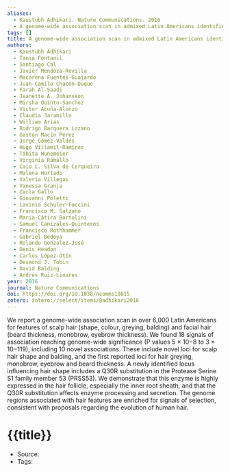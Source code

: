 ```yaml
---
aliases:
  - Kaustubh Adhikari. Nature Communications. 2016
  - A genome-wide association scan in admixed Latin Americans identifies loci influencing facial and scalp hair features
tags: []
title: A genome-wide association scan in admixed Latin Americans identifies loci influencing facial and scalp hair features
authors:
  - Kaustubh Adhikari
  - Tania Fontanil
  - Santiago Cal
  - Javier Mendoza-Revilla
  - Macarena Fuentes-Guajardo
  - Juan-Camilo Chacón-Duque
  - Farah Al-Saadi
  - Jeanette A. Johansson
  - Mirsha Quinto-Sanchez
  - Victor Acuña-Alonzo
  - Claudia Jaramillo
  - William Arias
  - Rodrigo Barquera Lozano
  - Gastón Macín Pérez
  - Jorge Gómez-Valdés
  - Hugo Villamil-Ramírez
  - Tábita Hunemeier
  - Virginia Ramallo
  - Caio C. Silva de Cerqueira
  - Malena Hurtado
  - Valeria Villegas
  - Vanessa Granja
  - Carla Gallo
  - Giovanni Poletti
  - Lavinia Schuler-Faccini
  - Francisco M. Salzano
  - Maria-Cátira Bortolini
  - Samuel Canizales-Quinteros
  - Francisco Rothhammer
  - Gabriel Bedoya
  - Rolando Gonzalez-José
  - Denis Headon
  - Carlos López-Otín
  - Desmond J. Tobin
  - David Balding
  - Andrés Ruiz-Linares
year: 2016
journal: Nature Communications
doi: https://doi.org/10.1038/ncomms10815
zotero: zotero://select/items/@adhikari2016
---
```

<!-- START_ABSTRACT -->
We report a genome-wide association scan in over 6,000 Latin Americans for features of scalp hair (shape, colour, greying, balding) and facial hair (beard thickness, monobrow, eyebrow thickness). We found 18 signals of association reaching genome-wide significance (P values 5 × 10−8 to 3 × 10−119), including 10 novel associations. These include novel loci for scalp hair shape and balding, and the first reported loci for hair greying, monobrow, eyebrow and beard thickness. A newly identified locus influencing hair shape includes a Q30R substitution in the Protease Serine S1 family member 53 (PRSS53). We demonstrate that this enzyme is highly expressed in the hair follicle, especially the inner root sheath, and that the Q30R substitution affects enzyme processing and secretion. The genome regions associated with hair features are enriched for signals of selection, consistent with proposals regarding the evolution of human hair.
<!-- END_ABSTRACT -->

<!-- START_TEMPLATE -->
# {{title}}

- Source:
- Tags: 
<!-- END_TEMPLATE -->